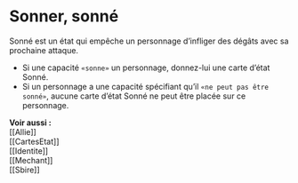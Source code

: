 # Sonner, sonné
Sonné est un état qui empêche un personnage d’infliger des dégâts avec sa prochaine attaque.  

- Si une capacité `«sonne»` un personnage, donnez-lui une carte d’état Sonné.
- Si un personnage a une capacité spécifiant qu’il `«ne peut pas être sonné»`, aucune carte d’état Sonné ne peut être placée sur ce personnage. 

**Voir aussi :**  
[[Allie]]  
[[CartesEtat]]  
[[Identite]]  
[[Mechant]]  
[[Sbire]]